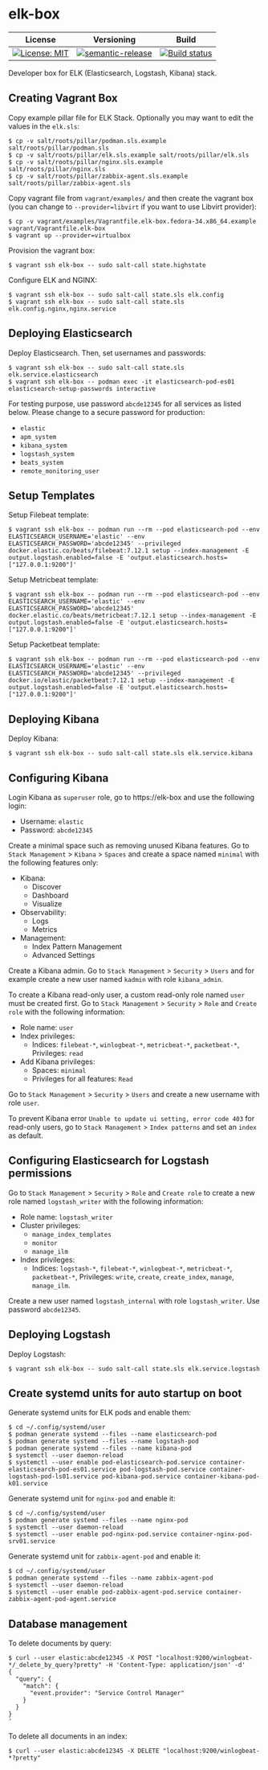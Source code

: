 # elk-box

| License | Versioning | Build |
| ------- | ---------- | ----- |
| [![License: MIT](https://img.shields.io/badge/License-MIT-yellow.svg)](https://opensource.org/licenses/MIT) | [![semantic-release](https://img.shields.io/badge/%20%20%F0%9F%93%A6%F0%9F%9A%80-semantic--release-e10079.svg)](https://github.com/semantic-release/semantic-release) | [![Build status](https://ci.appveyor.com/api/projects/status/aciapusi512qm485/branch/master?svg=true)](https://ci.appveyor.com/project/nikAizuddin/elk-box/branch/master) |

Developer box for ELK (Elasticsearch, Logstash, Kibana) stack.


## Creating Vagrant Box

Copy example pillar file for ELK Stack. Optionally you may want to edit the values in the `elk.sls`:
```
$ cp -v salt/roots/pillar/podman.sls.example salt/roots/pillar/podman.sls
$ cp -v salt/roots/pillar/elk.sls.example salt/roots/pillar/elk.sls
$ cp -v salt/roots/pillar/nginx.sls.example salt/roots/pillar/nginx.sls
$ cp -v salt/roots/pillar/zabbix-agent.sls.example salt/roots/pillar/zabbix-agent.sls
```

Copy vagrant file from `vagrant/examples/` and then create the vagrant box (you can change to `--provider=libvirt` if you want to use Libvirt provider):
```
$ cp -v vagrant/examples/Vagrantfile.elk-box.fedora-34.x86_64.example vagrant/Vagrantfile.elk-box
$ vagrant up --provider=virtualbox
```

Provision the vagrant box:
```
$ vagrant ssh elk-box -- sudo salt-call state.highstate
```

Configure ELK and NGINX:
```
$ vagrant ssh elk-box -- sudo salt-call state.sls elk.config
$ vagrant ssh elk-box -- sudo salt-call state.sls elk.config.nginx,nginx.service
```


## Deploying Elasticsearch

Deploy Elasticsearch. Then, set usernames and passwords:
```
$ vagrant ssh elk-box -- sudo salt-call state.sls elk.service.elasticsearch
$ vagrant ssh elk-box -- podman exec -it elasticsearch-pod-es01 elasticsearch-setup-passwords interactive
```

For testing purpose, use password `abcde12345` for all services as listed below. Please change to a secure password for production:
* `elastic`
* `apm_system`
* `kibana_system`
* `logstash_system`
* `beats_system`
* `remote_monitoring_user`


## Setup Templates

Setup Filebeat template:
```
$ vagrant ssh elk-box -- podman run --rm --pod elasticsearch-pod --env ELASTICSEARCH_USERNAME='elastic' --env ELASTICSEARCH_PASSWORD='abcde12345' --privileged docker.elastic.co/beats/filebeat:7.12.1 setup --index-management -E output.logstash.enabled=false -E 'output.elasticsearch.hosts=["127.0.0.1:9200"]'
```

Setup Metricbeat template:
```
$ vagrant ssh elk-box -- podman run --rm --pod elasticsearch-pod --env ELASTICSEARCH_USERNAME='elastic' --env ELASTICSEARCH_PASSWORD='abcde12345' docker.elastic.co/beats/metricbeat:7.12.1 setup --index-management -E output.logstash.enabled=false -E 'output.elasticsearch.hosts=["127.0.0.1:9200"]'
```

Setup Packetbeat template:
```
$ vagrant ssh elk-box -- podman run --rm --pod elasticsearch-pod --env ELASTICSEARCH_USERNAME='elastic' --env ELASTICSEARCH_PASSWORD='abcde12345' --privileged docker.io/elastic/packetbeat:7.12.1 setup --index-management -E output.logstash.enabled=false -E 'output.elasticsearch.hosts=["127.0.0.1:9200"]'
```


## Deploying Kibana

Deploy Kibana:
```
$ vagrant ssh elk-box -- sudo salt-call state.sls elk.service.kibana
```


## Configuring Kibana

Login Kibana as `superuser` role, go to https://elk-box and use the following login:
* Username: `elastic`
* Password: `abcde12345`

Create a minimal space such as removing unused Kibana features. Go to `Stack Management` > `Kibana` > `Spaces` and create a space named `minimal` with the following features only:
* Kibana:
    * Discover
    * Dashboard
    * Visualize
* Observability:
    * Logs
    * Metrics
* Management:
    * Index Pattern Management
    * Advanced Settings

Create a Kibana admin. Go to `Stack Management` > `Security` > `Users` and for example create a new user named `kadmin` with role `kibana_admin`.

To create a Kibana read-only user, a custom read-only role named `user` must be created first. Go to `Stack Management` > `Security` > `Role` and `Create role` with the following information:
* Role name: `user`
* Index privileges:
    * Indices: `filebeat-*`, `winlogbeat-*`, `metricbeat-*`, `packetbeat-*`, Privileges: `read`
* Add Kibana privileges:
    * Spaces: `minimal`
    * Privileges for all features: `Read`

Go to `Stack Management` > `Security` > `Users` and create a new username with role `user`.

To prevent Kibana error `Unable to update ui setting, error code 403` for read-only users, go to `Stack Management` > `Index patterns` and set an `index` as default.


## Configuring Elasticsearch for Logstash permissions

Go to `Stack Management` > `Security` > `Role` and `Create role` to create a new role named `logstash_writer` with the following information:
* Role name: `logstash_writer`
* Cluster privileges:
    * `manage_index_templates`
    * `monitor`
    * `manage_ilm`
* Index privileges:
    * Indices: `logstash-*`, `filebeat-*`, `winlogbeat-*`, `metricbeat-*`, `packetbeat-*`, Privileges: `write`, `create`, `create_index`, `manage`, `manage_ilm`.

Create a new user named `logstash_internal` with role `logstash_writer`. Use password `abcde12345`.


## Deploying Logstash

Deploy Logstash:
```
$ vagrant ssh elk-box -- sudo salt-call state.sls elk.service.logstash
```


## Create systemd units for auto startup on boot

Generate systemd units for ELK pods and enable them:
```
$ cd ~/.config/systemd/user
$ podman generate systemd --files --name elasticsearch-pod
$ podman generate systemd --files --name logstash-pod
$ podman generate systemd --files --name kibana-pod
$ systemctl --user daemon-reload
$ systemctl --user enable pod-elasticsearch-pod.service container-elasticsearch-pod-es01.service pod-logstash-pod.service container-logstash-pod-ls01.service pod-kibana-pod.service container-kibana-pod-k01.service
```

Generate systemd unit for `nginx-pod` and enable it:
```
$ cd ~/.config/systemd/user
$ podman generate systemd --files --name nginx-pod
$ systemctl --user daemon-reload
$ systemctl --user enable pod-nginx-pod.service container-nginx-pod-srv01.service
```

Generate systemd unit for `zabbix-agent-pod` and enable it:
```
$ cd ~/.config/systemd/user
$ podman generate systemd --files --name zabbix-agent-pod
$ systemctl --user daemon-reload
$ systemctl --user enable pod-zabbix-agent-pod.service container-zabbix-agent-pod-agent.service
```


## Database management

To delete documents by query:
```
$ curl --user elastic:abcde12345 -X POST "localhost:9200/winlogbeat-*/_delete_by_query?pretty" -H 'Content-Type: application/json' -d'
{
  "query": {
    "match": {
      "event.provider": "Service Control Manager"
    }
  }
}
'
```

To delete all documents in an index:
```
$ curl --user elastic:abcde12345 -X DELETE "localhost:9200/winlogbeat-*?pretty"
```
